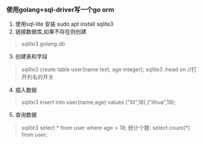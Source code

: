 ### 使用golang+sql-driver写一个go orm
1. 使用sql-lite
安装 sudo apt install sqlite3
2. 链接数据库,如果不存在则创建
> sqlite3 golang.db
3. 创建表和字段
> sqlite3 create table user(name text, age integer);
> sqlite3 .head on //打开列名的开关
4. 插入数据
> sqlite3 insert into user(name,age) values ("lili",18),("lihua",19);
5. 查询数据
> sqlite3 select * from user where age > 18;
统计个数: select count(*) from user;